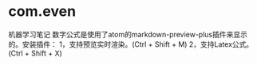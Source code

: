 # com.even
机器学习笔记
数字公式是使用了atom的markdown-preview-plus插件来显示的。安装插件：
1，支持预览实时渲染。(Ctrl + Shift + M)
2，支持Latex公式。(Ctrl + Shift + X)
